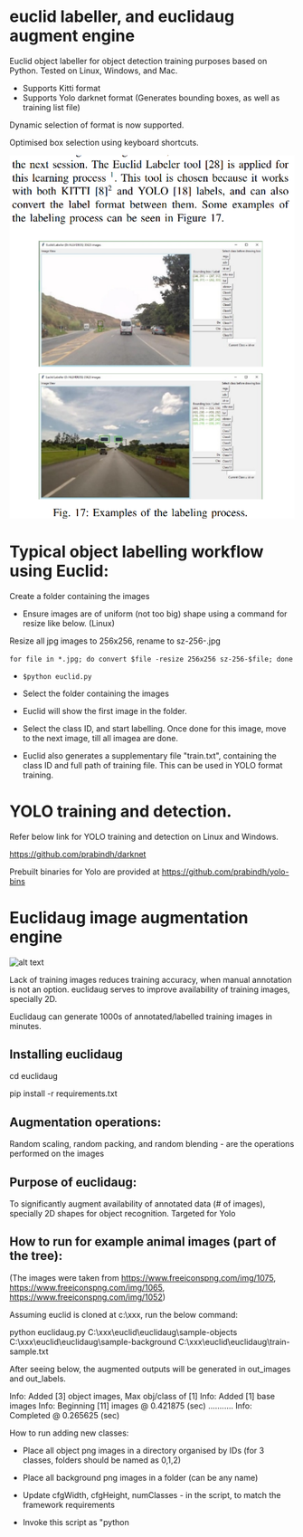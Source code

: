 # euclid labeller, and euclidaug augment engine
Euclid object labeller for object detection training purposes based on Python. Tested on Linux, Windows, and Mac.

- Supports Kitti format
- Supports Yolo darknet format (Generates bounding boxes, as well as training list file)

Dynamic selection of format is now supported.

Optimised box selection using keyboard shortcuts.

![alt text](euclidscreen.png)

# Typical object labelling workflow using Euclid:

Create a folder containing the images
 
- Ensure images are of uniform (not too big) shape using a command for resize like below. (Linux)

Resize all jpg images to 256x256, rename to sz-256-<original-name>.jpg

  `for file in *.jpg; do convert $file -resize 256x256 sz-256-$file; done`

- `$python euclid.py`

- Select the folder containing the images

- Euclid will show the first image in the folder.

- Select the class ID, and start labelling. Once done for this image, move to the next image, till all imagea are done.

- Euclid also generates a supplementary file "train.txt", containing the class ID and full path of training file. This can be used in YOLO format training.

# YOLO training and detection.

Refer below link for YOLO training and detection on Linux and Windows.

https://github.com/prabindh/darknet

Prebuilt binaries for Yolo are provided at https://github.com/prabindh/yolo-bins

# Euclidaug image augmentation engine

![alt text](euclidaug/sample_output.png)

Lack of training images reduces training accuracy, when manual annotation is not an option. euclidaug serves to improve availability of training images, specially 2D.

Euclidaug can generate 1000s of annotated/labelled training images in minutes.

## Installing euclidaug

cd euclidaug

pip install -r requirements.txt

## Augmentation operations:

Random scaling, random packing, and random blending - are the operations performed on the images

## Purpose of euclidaug:

 To significantly augment availability of annotated data (# of images), specially 2D shapes for object recognition. Targeted for  Yolo

## How to run for example animal images (part of the tree):

(The images were taken from https://www.freeiconspng.com/img/1075, https://www.freeiconspng.com/img/1065, https://www.freeiconspng.com/img/1052)

Assuming euclid is cloned at c:\xxx, run the below command:

python euclidaug.py C:\xxx\euclid\euclidaug\sample-objects C:\xxx\euclid\euclidaug\sample-background C:\xxx\euclid\euclidaug\train-sample.txt

After seeing below, the augmented outputs will be generated in out_images and out_labels.

Info: Added [3] object images, Max obj/class of [1]
Info: Added [1] base images
Info: Beginning [11] images @ 0.421875 (sec)
...........
Info: Completed @ 0.265625 (sec)
 
 How to run adding new classes:
 - Place all object png images in a directory organised by IDs (for 3 classes, folders should be named as 0,1,2)
 - Place all background png images in a folder (can be any name)
 - Update cfgWidth, cfgHeight, numClasses - in the script, to match the framework requirements
 - Invoke this script as "python <script> <object-folder-name> <bg folder name> <training filename>"
 - output image files will be written to 'output-images' and 'output-labels' and training list file will be written
 
 - Note: The labels are in Yolo format, and output image files will be of same resolution as that of the "background" images.

# Dependencies

 Python 2.7
 `pip install pillow`
 `pip install image`
 Python 3
 Python 3 + Pillow on Ubuntu, do the below
 `sudo apt-get install python-imaging-tk`
 `sudo apt-get install python3-pil.imagetk`

# Converting to TensorFlow format
After labelling the images, the labels can be read and converted to TFRecord using Python scripts available in Tensorflow, using tf.train.Example and tf.train.Features. Note: Yolo and TF share the same bounding box notations (normalised).

# Who uses euclidaug (Thank you!)

https://hackaday.io/project/161581-ai-equiped-wasp-and-asian-hornet-sentry-gun/log/155557-processing-the-images

https://github.com/dpogosov/yolo_kfm

https://github.com/suji104

https://github.com/VanitarNordic

https://github.com/lesterlo (DetectNet with Nvidia)
among others
